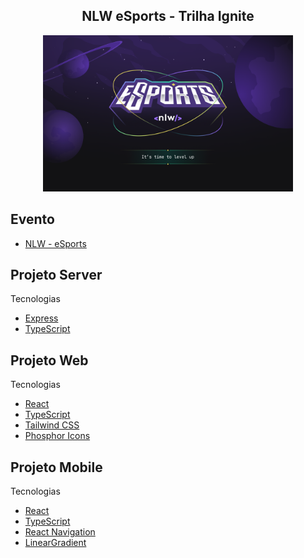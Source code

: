 <h2 align="center">NLW eSports - Trilha Ignite</h2>

<p align="center">
  <img alt="NLW eSports " width="400px" src="https://github.com/juliannelicon/nlw-esports/blob/master/nlw-esports.png" />
</p>


## Evento
- [NLW - eSports](https://nlw.rocketseat.com.br/invite/julianne-33323)

## Projeto Server

Tecnologias
- [Express](https://expressjs.com/)
- [TypeScript](https://www.typescriptlang.org/)

## Projeto Web

Tecnologias
- [React](https://pt-br.reactjs.org/)
- [TypeScript](https://www.typescriptlang.org/)
- [Tailwind CSS](https://tailwindcss.com/)
- [Phosphor Icons](https://phosphoricons.com/)

## Projeto Mobile

Tecnologias
- [React](https://pt-br.reactjs.org/)
- [TypeScript](https://www.typescriptlang.org/)
- [React Navigation](https://reactnavigation.org/)
- [LinearGradient](https://docs.expo.dev/versions/latest/sdk/linear-gradient/)
